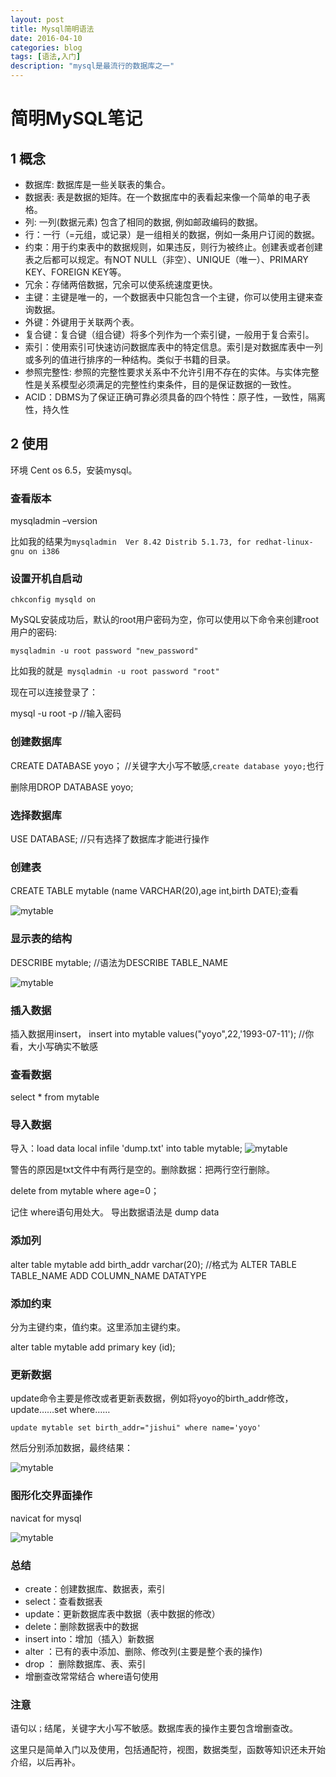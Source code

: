 ```yaml
---
layout: post
title: Mysql简明语法
date: 2016-04-10
categories: blog
tags: [语法,入门]
description: "mysql是最流行的数据库之一"
---
```

# 简明MySQL笔记

## 1 概念

- 数据库: 数据库是一些关联表的集合。
- 数据表: 表是数据的矩阵。在一个数据库中的表看起来像一个简单的电子表格。
- 列: 一列(数据元素) 包含了相同的数据, 例如邮政编码的数据。
- 行：一行（=元组，或记录）是一组相关的数据，例如一条用户订阅的数据。
- 约束：用于约束表中的数据规则，如果违反，则行为被终止。创建表或者创建表之后都可以规定。有NOT NULL（非空）、UNIQUE（唯一）、PRIMARY KEY、FOREIGN KEY等。
- 冗余：存储两倍数据，冗余可以使系统速度更快。
- 主键：主键是唯一的，一个数据表中只能包含一个主键，你可以使用主键来查询数据。
- 外键：外键用于关联两个表。
- 复合键：复合键（组合键）将多个列作为一个索引键，一般用于复合索引。
- 索引：使用索引可快速访问数据库表中的特定信息。索引是对数据库表中一列或多列的值进行排序的一种结构。类似于书籍的目录。
- 参照完整性: 参照的完整性要求关系中不允许引用不存在的实体。与实体完整性是关系模型必须满足的完整性约束条件，目的是保证数据的一致性。
- ACID：DBMS为了保证正确可靠必须具备的四个特性：原子性，一致性，隔离性，持久性

## 2 使用
环境 Cent os 6.5，安装mysql。

### 查看版本
mysqladmin –version

比如我的结果为`mysqladmin  Ver 8.42 Distrib 5.1.73, for redhat-linux-gnu on i386`

### 设置开机自启动
`chkconfig mysqld on`

MySQL安装成功后，默认的root用户密码为空，你可以使用以下命令来创建root用户的密码:

`mysqladmin -u root password "new_password"`

比如我的就是` mysqladmin -u root password "root"`

现在可以连接登录了：

mysql -u root -p    //输入密码

### 创建数据库

CREATE DATABASE yoyo；       //关键字大小写不敏感,`create database yoyo;`也行

删除用DROP DATABASE yoyo;

###  选择数据库

USE DATABASE;    //只有选择了数据库才能进行操作

### 创建表

CREATE TABLE mytable (name VARCHAR(20),age int,birth DATE);查看

 ![mytable](http://7xsx6z.com2.z0.glb.clouddn.com/show-tables.png)

### 显示表的结构

DESCRIBE mytable;   //语法为DESCRIBE TABLE_NAME

 ![mytable](http://7xsx6z.com2.z0.glb.clouddn.com/show-tables.png)

### 插入数据

插入数据用insert，
insert into mytable values("yoyo",22,'1993-07-11'); //你看，大小写确实不敏感

### 查看数据
select * from mytable

### 导入数据

导入：load data local infile 'dump.txt' into table mytable;
  ![mytable](http://7xsx6z.com2.z0.glb.clouddn.com/reselect-mytable.png)

警告的原因是txt文件中有两行是空的。删除数据：把两行空行删除。

delete from mytable where age=0；

记住 where语句用处大。
导出数据语法是 dump data

### 添加列
alter table mytable add birth_addr varchar(20);  //格式为 ALTER TABLE TABLE_NAME ADD COLUMN_NAME DATATYPE

### 添加约束
分为主键约束，值约束。这里添加主键约束。

alter table mytable add primary key (id);

### 更新数据

update命令主要是修改或者更新表数据，例如将yoyo的birth_addr修改，update……set where……

`update mytable set birth_addr="jishui" where name='yoyo'`

然后分别添加数据，最终结果：

 ![mytable](http://7xsx6z.com2.z0.glb.clouddn.com/final-select.png)

### 图形化交界面操作
navicat for mysql

![mytable](http://7xsx6z.com2.z0.glb.clouddn.com/navicat.png)

### 总结
- create：创建数据库、数据表，索引
- select：查看数据表
- update：更新数据库表中数据（表中数据的修改）
- delete：删除数据表中的数据
- insert into：增加（插入）新数据
- alter ：已有的表中添加、删除、修改列(主要是整个表的操作)
- drop ： 删除数据库、表、索引
- 增删查改常常结合 where语句使用

### 注意
语句以`；`结尾，关键字大小写不敏感。数据库表的操作主要包含增删查改。

这里只是简单入门以及使用，包括通配符，视图，数据类型，函数等知识还未开始介绍，以后再补。

